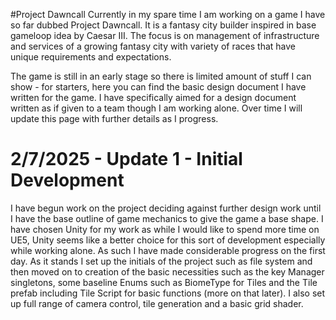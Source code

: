 #Project Dawncall
Currently in my spare time I am working on a game I have so far dubbed Project Dawncall. It is a fantasy city builder inspired in base gameloop idea by Caesar III. The focus is on management of infrastructure and services of a growing fantasy city with variety of races that have unique requirements and expectations.

The game is still in an early stage so there is limited amount of stuff I can show - for starters, here you can find the basic design document I have written for the game. I have specifically aimed for a design document written as if given to a team though I am working alone. Over time I will update this page with further details as I progress.

# 2/7/2025 - Update 1 - Initial Development
I have begun work on the project deciding against further design work until I have the base outline of game mechanics to give the game a base shape. I have chosen Unity for my work as while I would like to spend more time on UE5, Unity seems like a better choice for this sort of development especially while working alone. As such I have made considerable progress on the first day. As it stands I set up the initials of the project such as file system and then moved on to creation of the basic necessities such as the key Manager singletons, some baseline Enums such as BiomeType for Tiles and the Tile prefab including Tile Script for basic functions (more on that later). I also set up full range of camera control, tile generation and a basic grid shader.
